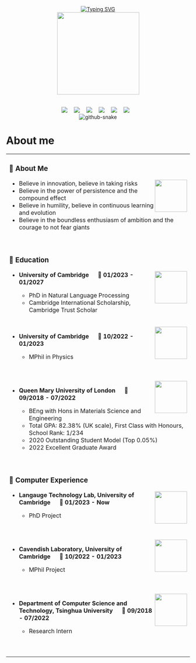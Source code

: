 <style>
  .full-width-table {
    width: 100%;
  }
</style>

<div align="center">
  
  <!-- dynamic typing effect 动态打字效果 -->
  <div>
    <a href="https://blog.sunguoqi.com/">
      <img src="https://readme-typing-svg.demolab.com?font=Fira+Code&pause=1000&center=true&random=false&width=500&lines=Welcome+to+Zongqian+(Mark)+Li's+homepage;%E6%AC%A2%E8%BF%8E%E6%9D%A5%E5%88%B0%E6%9D%8E%E5%AE%97%E8%B0%A6%E7%9A%84%E4%B8%BB%E9%A1%B5" alt="Typing SVG" />
    </a>
  </div>

  <!-- knock code pictures 敲代码的图片 -->
  <picture>
    <source media="(prefers-color-scheme: dark)" srcset="https://cdn.jsdelivr.net/gh/sun0225SUN/sun0225SUN/assets/images/coding.gif" />
    <source media="(prefers-color-scheme: light)" srcset="https://cdn.jsdelivr.net/gh/sun0225SUN/sun0225SUN/assets/images/developer.svg" height="225px" />
    <img src="https://cdn.jsdelivr.net/gh/sun0225SUN/sun0225SUN/assets/images/coding.gif" />
  </picture>

  <!-- for beauty 留个空行好看点 -->
  <div>&nbsp;</div>
  <div>&nbsp;</div>
  
  <!-- profile logo 个人资料徽标 -->
  <div>
    <a href="https://blog.sunguoqi.com/"><img src="https://img.shields.io/badge/cam.ac.uk-Email-blue" /></a>&emsp;
    <a href="https://github.com/ZongqianLi"><img src="https://img.shields.io/badge/@ZongqianLi-Github-blue" /></a>&emsp;
    <a href="https://huggingface.co/ZongqianLi"><img src="https://img.shields.io/badge/@ZongqianLi-Huggingface-c32136" /></a>&emsp;
    <a href="https://twitter.com/Zongqian_Li"><img src="https://img.shields.io/badge/@Zongqian_Li-Twitter-07c160" /></a>&emsp;
    <a href="https://www.linkedin.com/in/zongqian-li-b0833219b/"><img src="https://img.shields.io/badge/@Zongqian_Li-Linkedin-ff69b4" /></a>&emsp;
    <a href="https://www.facebook.com/profile.php?id=100090575288484"><img src="https://img.shields.io/badge/@Zongqian_Li-Facebook-c32136" /></a>&emsp;
  </div>
  
  <!-- Snake Code Contribution Map 贪吃蛇代码贡献图 -->
  <picture>
    <source media="(prefers-color-scheme: dark)" srcset="https://cdn.jsdelivr.net/gh/sun0225SUN/sun0225SUN/profile-snake-contrib/github-contribution-grid-snake-dark.svg" />
    <source media="(prefers-color-scheme: light)" srcset="https://cdn.jsdelivr.net/gh/sun0225SUN/sun0225SUN/profile-snake-contrib/github-contribution-grid-snake.svg" />
    <img alt="github-snake" src="https://cdn.jsdelivr.net/gh/sun0225SUN/sun0225SUN/profile-snake-contrib/github-contribution-grid-snake-dark.svg" />
  </picture>

</div>

# About me

<table class="full-width-table">
  
<tr><td>

### 🤺 About Me

<img align="right" width="88" src="https://cdn.jsdelivr.net/gh/sun0225SUN/sun0225SUN/assets/images/steven.png" />

  - Believe in innovation, believe in taking risks
  - Believe in the power of persistence and the compound effect
  - Believe in humility, believe in continuous learning and evolution
  - Believe in the boundless enthusiasm of ambition and the courage to not fear giants

<div>&nbsp;</div>

</td></tr>

<tr><td>
  
### 🏢 Education

<img align="right" width="88" src="https://media.licdn.com/dms/image/C4E0BAQGLqHVOwtQeUQ/company-logo_200_200/0/1663833279033/university_of_cambridge_logo?e=1714003200&v=beta&t=hJCm5482P75R2CEfTwSE5plsqBxgv8YTFRyo9xc4E1U" />

  - **University of Cambridge &emsp; 📌 01/2023 - 01/2027**
  
    - PhD in Natural Language Processing
    - Cambridge International Scholarship, Cambridge Trust Scholar

  <div>&nbsp;</div>

<img align="right" width="88" src="https://media.licdn.com/dms/image/C4E0BAQGLqHVOwtQeUQ/company-logo_200_200/0/1663833279033/university_of_cambridge_logo?e=1714003200&v=beta&t=hJCm5482P75R2CEfTwSE5plsqBxgv8YTFRyo9xc4E1U" />

  - **University of Cambridge &emsp; 📌 10/2022 - 01/2023**
  
    - MPhil in Physics

  <div>&nbsp;</div>
  <div>&nbsp;</div>

<img align="right" width="88" src="https://media.licdn.com/dms/image/D4E0BAQEP4F_lVG4Fow/company-logo_200_200/0/1690809151089/queen_mary_university_of_london_logo?e=1714003200&v=beta&t=bAk-LD57IuEA51ds9QRw5rmp9Nss1oFUeXTA43ko21c" />

  - **Queen Mary University of London &emsp; 📌 09/2018 - 07/2022**
  
    - BEng with Hons in Materials Science and Engineering
    - Total GPA: 82.38% (UK scale), First Class with Honours, School Rank: 1/234
    - 2020 Outstanding Student Model (Top 0.05%)
    - 2022 Excellent Graduate Award

  <div>&nbsp;</div>

</td></tr>

<tr><td>
  
### 🏢 Computer Experience

<img align="right" width="88" src="https://avatars.githubusercontent.com/u/13961564?s=200&v=4" />

  - **Langauge Technology Lab, University of Cambridge &emsp; 📌 01/2023 - Now**
  
    - PhD Project
   
  <div>&nbsp;</div>
  <div>&nbsp;</div>

<img align="right" width="88" src="https://media.licdn.com/dms/image/C560BAQE5E718Wfoxhw/company-logo_200_200/0/1679499930704/cavendishcambridge_logo?e=1714003200&v=beta&t=9DJ6eWck-LnqaUz97NSU8lunGeMOIOMaEHLhZgO08Dc" />

  - **Cavendish Laboratory, University of Cambridge &emsp; 📌 10/2022 - 01/2023**
  
    - MPhil Project

  <div>&nbsp;</div>
  <div>&nbsp;</div>

<img align="right" width="88" src="https://media.licdn.com/dms/image/C4D0BAQFJU3_2fIeNWw/company-logo_200_200/0/1631309794782?e=1714003200&v=beta&t=CsuNtw3JFBUhMYoyXJUMi1VUWo5V0LU6TIGJwd6VCHc" />

  - **Department of Computer Science and Technology, Tsinghua University &emsp; 📌 09/2018 - 07/2022**
  
    - Research Intern

  <div>&nbsp;</div>

<div>&nbsp;</div>

</td></tr>
